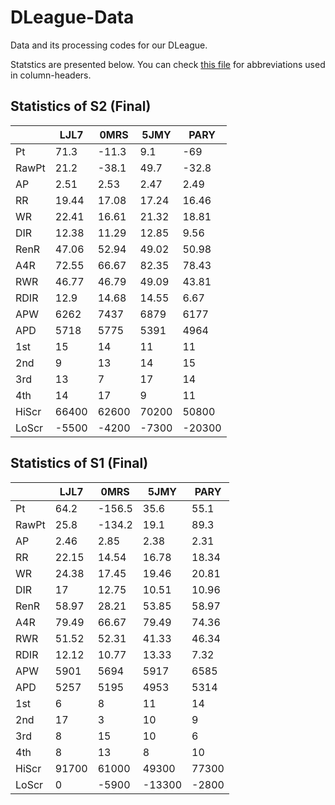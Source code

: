 # DLeague-Data

Data and its processing codes for our DLeague.

Statstics are presented below. You can check [this file](./docs/abbr_reference.md) for abbreviations used in column-headers.

## Statistics of S2 (Final)

|       |     LJL7 |     0MRS |     5JMY |      PARY |
|-------|----------|----------|----------|-----------|
| Pt    |    71.3  |   -11.3  |     9.1  |    -69    |
| RawPt |    21.2  |   -38.1  |    49.7  |    -32.8  |
| AP    |     2.51 |     2.53 |     2.47 |      2.49 |
| RR    |    19.44 |    17.08 |    17.24 |     16.46 |
| WR    |    22.41 |    16.61 |    21.32 |     18.81 |
| DIR   |    12.38 |    11.29 |    12.85 |      9.56 |
| RenR  |    47.06 |    52.94 |    49.02 |     50.98 |
| A4R   |    72.55 |    66.67 |    82.35 |     78.43 |
| RWR   |    46.77 |    46.79 |    49.09 |     43.81 |
| RDIR  |    12.9  |    14.68 |    14.55 |      6.67 |
| APW   |  6262    |  7437    |  6879    |   6177    |
| APD   |  5718    |  5775    |  5391    |   4964    |
| 1st   |    15    |    14    |    11    |     11    |
| 2nd   |     9    |    13    |    14    |     15    |
| 3rd   |    13    |     7    |    17    |     14    |
| 4th   |    14    |    17    |     9    |     11    |
| HiScr | 66400    | 62600    | 70200    |  50800    |
| LoScr | -5500    | -4200    | -7300    | -20300    |

## Statistics of S1 (Final)

|       |     LJL7 |     0MRS |      5JMY |     PARY |
|-------|----------|----------|-----------|----------|
| Pt    |    64.2  |  -156.5  |     35.6  |    55.1  |
| RawPt |    25.8  |  -134.2  |     19.1  |    89.3  |
| AP    |     2.46 |     2.85 |      2.38 |     2.31 |
| RR    |    22.15 |    14.54 |     16.78 |    18.34 |
| WR    |    24.38 |    17.45 |     19.46 |    20.81 |
| DIR   |    17    |    12.75 |     10.51 |    10.96 |
| RenR  |    58.97 |    28.21 |     53.85 |    58.97 |
| A4R   |    79.49 |    66.67 |     79.49 |    74.36 |
| RWR   |    51.52 |    52.31 |     41.33 |    46.34 |
| RDIR  |    12.12 |    10.77 |     13.33 |     7.32 |
| APW   |  5901    |  5694    |   5917    |  6585    |
| APD   |  5257    |  5195    |   4953    |  5314    |
| 1st   |     6    |     8    |     11    |    14    |
| 2nd   |    17    |     3    |     10    |     9    |
| 3rd   |     8    |    15    |     10    |     6    |
| 4th   |     8    |    13    |      8    |    10    |
| HiScr | 91700    | 61000    |  49300    | 77300    |
| LoScr |     0    | -5900    | -13300    | -2800    |

